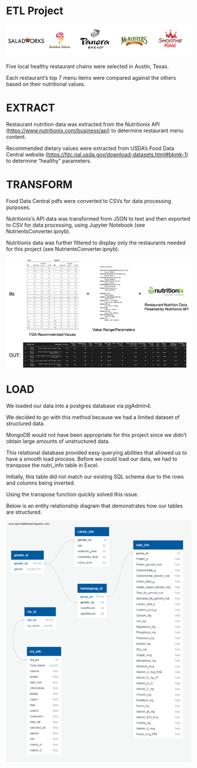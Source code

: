 # **ETL Project**

![Images](Images/Picture1.png)


Five local healthy restaurant chains were selected in Austin, Texas.  

Each restaurant’s top 7 menu items were compared against the others based on their nutritional values. 


# **EXTRACT**

Restaurant nutrition data was extracted from the Nutritionix API (https://www.nutritionix.com/business/api) to determine restaurant menu content. 

Recommended dietary values were extracted from USDA’s Food Data Central website (https://fdc.nal.usda.gov/download-datasets.html#bkmk-1) to determine “healthy” parameters.


# **TRANSFORM**
Food Data Central pdfs were converted to CSVs for data processing purposes.

Nutritionix’s API data was transformed from JSON to text and then exported to CSV for data processing, using Jupyter Notebook (see NutrientsConverter.ipnyb).

Nutritionix data was further filtered to display only the restaurants needed for this project (see NutrientsConverter.ipnyb).

![Images](Images/Picture5.png)


# **LOAD**

We loaded our data into a postgres database via pgAdmin4. 

We decided to go with this method because we had a limited dataset of structured data. 

MongoDB would not have been appropriate for this project since we didn’t obtain large amounts of unstructured data. 

This relational database provided easy querying abilities that allowed us to have a smooth load process.
Before we could load our data, we had to transpose the nutri_info table in Excel. 

Initially, this table did not match our existing SQL schema due to the rows and columns being inverted. 

Using the transpose function quickly solved this issue. 

Below is an entity relationship diagram that demonstrates how our tables are structured.



![Images](Images/DBD.png)




